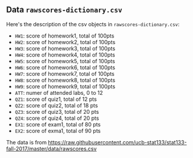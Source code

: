 
## Data `rawscores-dictionary.csv`

Here's the description of the csv objects in `rawscores-dictionary.csv`:

- `HW1`: score of homework1, total of 100pts
- `HW2`: score of homework2, total of 100pts
- `HW3`: score of homework3, total of 100pts
- `HW4`: score of homework4, total of 100pts
- `HW5`: score of homework5, total of 100pts
- `HW6`: score of homework6, total of 100pts
- `HW7`: score of homework7, total of 100pts
- `HW8`: score of homework8, total of 100pts
- `HW9`: score of homework9, total of 100pts
- `ATT`: numer of attended labs, 0 to 12
- `QZ1`: score of quiz1, total of 12 pts
- `QZ2`: score of quiz2, total of 18 pts
- `QZ3`: score of quiz3, total of 20 pts
- `QZ4`: score of quiz4, total of 20 pts
- `EX1`: score of exam1, total of 80 pts
- `EX2`: score of exma1, total of 90 pts



The data is from https://raw.githubusercontent.com/ucb-stat133/stat133-fall-2017/master/data/rawscores.csv


